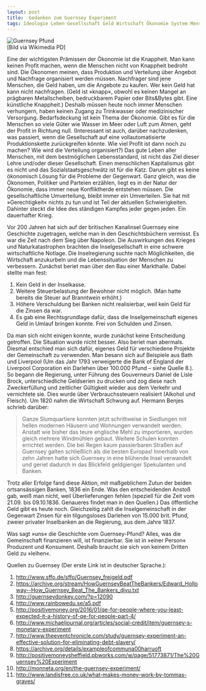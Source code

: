 ```yaml
---  
layout: post  
title:  Gedanken zum Guernsey Experiment  
tags: Ideologie Leben Gesellschaft Geld Wirtschaft Ökonomie System Mensch Philosophie  
---
```

![Guernsey Pfund](https://denkstaette.github.io/assets/img/gpound.jpg)   
[Bild via Wikimedia PD]  

Eine der wichtigsten Prämissen der Ökonomie ist die Knappheit. Man kann keinen Profit machen, wenn die Menschen nicht von Knappheit bedroht sind. Die Ökonomen meinen, dass Produktion und Verteilung über Angebot und Nachfrage organisiert werden müssen. Nachfrager sind jene Menschen, die Geld haben, um die Angebote zu kaufen. Wer kein Geld hat kann nicht nachfragen. (Geld ist »knapp«, obwohl es keinen Mangel an prägbaren Metallscheiben, bedruckbarem Papier oder Bits&Bytes gibt. Eine künstliche Knappheit.) Deshalb müssen heute noch immer Menschen verhungern, haben keinen Zugang zu Trinkwasser oder medizinischer Versorgung. Bedarfsdeckung ist kein Thema der Ökonomie. Gibt es für die Menschen so viele Güter wie Wasser im Meer oder Luft zum Atmen, geht der Profit in Richtung null. (Interessant ist auch, darüber nachzudenken, was passiert, wenn die Gesellschaft auf eine vollautomatisierte Produktionskette zurückgreifen könnte. Wie viel Profit ist dann noch zu machen? Wie wird die Verteilung organisiert?) Das gute Leben aller Menschen, mit dem bestmöglichen Lebensstandard, ist nicht das Ziel dieser Lehre und/oder dieser Gesellschaft. Einen menschlichen Kapitalismus gibt es nicht und das Sozialstaatsgeschwätz ist für die Katz. Darum gibt es keine ökonomisch Lösung für die Probleme der Gegenwart. Ganz gleich, was die Ökonomen, Politiker und Parteien erzählen, liegt es in der Natur der Ökonomie, dass immer neue Konfliktherde entstehen müssen. Die gesellschaftliche Umverteilung, bleibt immer ein Umverteilen. Sie hat mit »Gerechtigkeit« nichts zu tun und ist Teil der aktuellen Schwierigkeiten. Dahinter steckt die Idee des ständigen Kampfes jeder gegen jeden. Ein dauerhafter Krieg.

Vor 200 Jahren hat sich auf der britischen Kanalinsel Guernsey eine Geschichte zugetragen, welche man in den Geschichtsbüchern vermisst. Es war die Zeit nach dem Sieg über Napoleon. Die Auswirkungen des Krieges und Naturkatastrophen brachten die Inselgesellschaft in eine schwere wirtschaftliche Notlage. Die Inselregierung suchte nach Möglichkeiten, die Wirtschaft anzukurbeln und die Lebenssituation der Menschen zu verbessern. Zunächst beriet man über den Bau einer Markthalle. Dabei stellte man fest:
1. Kein Geld in der Inselkasse.
2. Weitere Steuerbelastung der Bewohner nicht möglich. (Man hatte bereits die Steuer auf Branntwein erhöht.)
3. Höhere Verschuldung bei Banken nicht realisierbar, weil kein Geld für die Zinsen da war.
4. Es gab eine Rechtsgrundlage dafür, dass die Inselgemeinschaft eigenes
    Geld in Umlauf bringen konnte. Frei von Schulden und Zinsen.

Da man sich nicht einigen konnte, wurde zunächst keine Entscheidung getroffen. Die Situation wurde nicht besser. Also beriet man abermals. Diesmal entschied man sich dafür, eigenes Geld für verschiedene Projekte der Gemeinschaft zu verwenden. Man besann sich auf Beispiele aus Bath und Liverpool (Um das Jahr 1793 verweigerte die Bank of England der Liverpool Corporation ein Darlehen über 100.000 Pfund – siehe Quelle 8.). So begann die Regierung, unter Führung des Gouverneurs Daniel de Lisle Brock, unterschiedliche Geldserien zu drucken und zog diese nach Zweckerfüllung und zeitlicher Gültigkeit wieder aus dem Verkehr und vernichtete sie. Dies wurde über Verbrauchssteuern realisiert (Alkohol und Fleisch). Um 1820 nahm die Wirtschaft Schwung auf. Hermann Benjes schrieb darüber:

> Ganze Slumquartiere konnten jetzt schrittweise in Siedlungen mit hellen modernen Häusern und Wohnungen verwandelt werden. Anstatt wie bisher das teure englische Mehl zu importieren, wurden gleich mehrere Windmühlen gebaut. Weitere Schulen konnten errichtet werden. Die bei Regen kaum passierbaren Straßen auf Guernsey galten schließlich als die besten Europas! Innerhalb von zehn Jahren hatte sich Guernsey in eine blühende Insel verwandelt und geriet dadurch in das Blickfeld geldgieriger Spekulanten und Banken.

Trotz aller Erfolge fand diese Aktion, mit maßgeblichem Zutun der beiden ortsansässigen Banken, 1836 ein Ende. Was den entscheidenden Anstoß gab, weiß man nicht, weil Überlieferungen fehlen (speziell für die Zeit vom 21.09. bis 09.10.1836. Genaueres findet man in den Quellen.) Das öffentliche Geld gibt es heute noch. Gleichzeitig zahlt die Inselgemeinschaft in der Gegenwart Zinsen für ein tilgungsloses Darlehen von 15.000 brit. Pfund, zweier privater Inselbanken an die Regierung, aus dem Jahre 1837.

Was sagt »uns« die Geschichte vom Guernsey-Pfund?
Alles, was die Gemeinschaft finanzieren will, ist finanzierbar. Sie ist in »einer Person« Produzent und Konsument. Deshalb braucht sie sich von keinem Dritten Geld zu »leihen«.

Quellen zu Guernsey (Der erste Link ist in deutscher Sprache.):  
1. http://www.sffo.de/sffo/Guernsey_freigeld.pdf  
2. https://archive.org/stream/HowGuernseyBeatTheBankers/Edward_Holloway--How_Guernsey_Beat_The_Bankers_djvu.txt  
3. http://guernseydonkey.com/?p=12090  
4. http://www.rainbowedu.se/a5.pdf  
5. http://positivemoney.org/2016/01/qe-for-people-where-you-least-expected-it-a-history-of-qe-for-people-part-4/  
6. http://www.michaeljournal.org/articles/social-credit/item/guernsey-s-monetary-experiment  
7. http://www.theeventchronicle.com/study/guernsey-experiment-an-effective-solution-for-eliminating-debt-slavery/  
8. https://archive.org/details/exampleofcommuna00harruoft  
9. http://positivemoneysheffield.pbworks.com/w/page/51773871/The%20Guernsey%20Experiment  
10. http://monneta.org/en/the-guernsey-experiment/  
11. http://www.landisfree.co.uk/what-makes-money-work-by-tommas-graves/  
